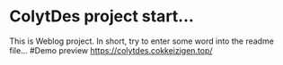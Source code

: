 # ColytDes project start...
This is Weblog project.
In short, try to enter some word into the readme file...
#Demo preview https://colytdes.cokkeizigen.top/
